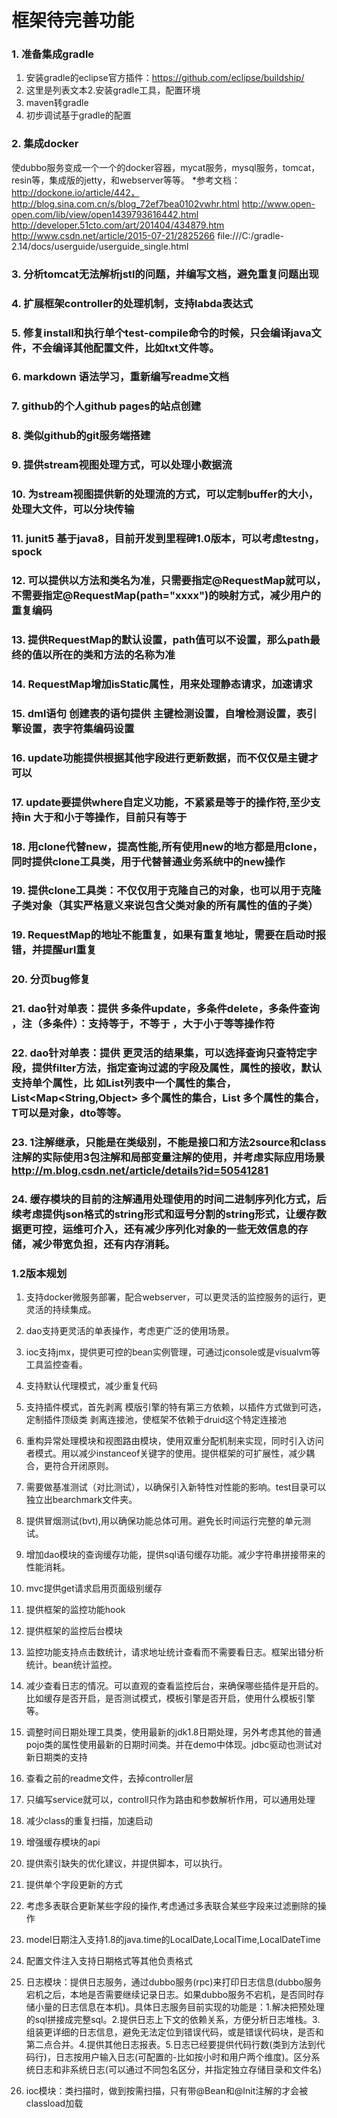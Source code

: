 # 框架待完善功能
### 1. 准备集成gradle
   1. 安装gradle的eclipse官方插件：https://github.com/eclipse/buildship/
   2. 这里是列表文本2.安装gradle工具，配置环境
   3. maven转gradle
   4. 初步调试基于gradle的配置
   
### 2. 集成docker
   使dubbo服务变成一个一个的docker容器，mycat服务，mysql服务，tomcat，resin等，集成版的jetty，和webserver等等。
    *参考文档：
              http://dockone.io/article/442，http://blog.sina.com.cn/s/blog_72ef7bea0102vwhr.html
              http://www.open-open.com/lib/view/open1439793616442.html
              http://developer.51cto.com/art/201404/434879.htm
              http://www.csdn.net/article/2015-07-21/2825266
              file:///C:/gradle-2.14/docs/userguide/userguide_single.html
              
### 3. 分析tomcat无法解析jstl的问题，并编写文档，避免重复问题出现
### 4. 扩展框架controller的处理机制，支持labda表达式
### 5. 修复install和执行单个test-compile命令的时候，只会编译java文件，不会编译其他配置文件，比如txt文件等。
### 6. markdown 语法学习，重新编写readme文档
### 7. github的个人github pages的站点创建
### 8. 类似github的git服务端搭建
### 9. 提供stream视图处理方式，可以处理小数据流
### 10. 为stream视图提供新的处理流的方式，可以定制buffer的大小，处理大文件，可以分块传输
### 11. junit5 基于java8，目前开发到里程碑1.0版本，可以考虑testng，spock
### 12. 可以提供以方法和类名为准，只需要指定@RequestMap就可以，不需要指定@RequestMap(path="xxxx")的映射方式，减少用户的重复编码
### 13. 提供RequestMap的默认设置，path值可以不设置，那么path最终的值以所在的类和方法的名称为准
### 14. RequestMap增加isStatic属性，用来处理静态请求，加速请求
### 15. dml语句 创建表的语句提供  主键检测设置，自增检测设置，表引擎设置，表字符集编码设置
### 16. update功能提供根据其他字段进行更新数据，而不仅仅是主键才可以
### 17. update要提供where自定义功能，不紧紧是等于的操作符,至少支持in 大于和小于等操作，目前只有等于
### 18. 用clone代替new，提高性能,所有使用new的地方都是用clone， 同时提供clone工具类，用于代替普通业务系统中的new操作
### 19. 提供clone工具类：不仅仅用于克隆自己的对象，也可以用于克隆子类对象（其实严格意义来说包含父类对象的所有属性的值的子类）
### 19. RequestMap的地址不能重复，如果有重复地址，需要在启动时报错，并提醒url重复
### 20. 分页bug修复
### 21. dao针对单表：提供 多条件update，多条件delete，多条件查询 ，注（多条件）：支持等于，不等于 ，大于小于等等操作符
### 22. dao针对单表：提供 更灵活的结果集，可以选择查询只查特定字段，提供filter方法，指定查询过滤的字段及属性，属性的接收，默认支持单个属性，比     如List<String>列表中一个属性的集合，List<Map<String,Object> 多个属性的集合，List<T> 多个属性的集合，T可以是对象，dto等等。
### 23. 1注解继承，只能是在类级别，不能是接口和方法2source和class注解的实际使用3包注解和局部变量注解的使用，并考虑实际应用场景 http://m.blog.csdn.net/article/details?id=50541281
### 24. 缓存模块的目前的注解通用处理使用的时间二进制序列化方式，后续考虑提供json格式的string形式和逗号分割的string形式，让缓存数据更可控，运维可介入，还有减少序列化对象的一些无效信息的存储，减少带宽负担，还有内存消耗。
### 1.2版本规划
1. 支持docker微服务部署，配合webserver，可以更灵活的监控服务的运行，更灵活的持续集成。
2. dao支持更灵活的单表操作，考虑更广泛的使用场景。
3. ioc支持jmx，提供更可控的bean实例管理，可通过jconsole或是visualvm等工具监控查看。
4. 支持默认代理模式，减少重复代码
5. 支持插件模式，首先剥离 模版引擎的特有第三方依赖，以插件方式做到可选，定制插件顶级类
    剥离连接池，使框架不依赖于druid这个特定连接池
6. 重构异常处理模块和视图路由模块，使用双重分配机制来实现，同时引入访问者模式。用以减少instanceof关键字的使用。提供框架的可扩展性，减少耦合，更符合开闭原则。
7. 需要做基准测试（对比测试），以确保引入新特性对性能的影响。test目录可以独立出bearchmark文件夹。
8. 提供冒烟测试(bvt),用以确保功能总体可用。避免长时间运行完整的单元测试。
9. 增加dao模块的查询缓存功能，提供sql语句缓存功能。减少字符串拼接带来的性能消耗。
10. mvc提供get请求启用页面级别缓存
 
11. 提供框架的监控功能hook
12. 提供框架的监控后台模块
13. 监控功能支持点击数统计，请求地址统计查看而不需要看日志。框架出错分析统计。bean统计监控。
14. 减少查看日志的情况。可以直观的查看监控后台，来确保哪些插件是开启的。比如缓存是否开启，是否测试模式，模板引擎是否开启，使用什么模板引擎等。

15. 调整时间日期处理工具类，使用最新的jdk1.8日期处理，另外考虑其他的普通pojo类的属性使用最新的日期时间类。并在demo中体现。jdbc驱动也测试对新日期类的支持

16. 查看之前的readme文件，去掉controller层
17. 只编写service就可以，controll只作为路由和参数解析作用，可以通用处理
18. 减少class的重复扫描，加速启动
19. 增强缓存模块的api
20. 提供索引缺失的优化建议，并提供脚本，可以执行。
21. 提供单个字段更新的方式
22. 考虑多表联合更新某些字段的操作,考虑通过多表联合某些字段来过滤删除的操作
23. model日期注入支持1.8的java.time的LocalDate,LocalTime,LocalDateTime
24. 配置文件注入支持日期格式等其他负责格式
25. 日志模块：提供日志服务，通过dubbo服务(rpc)来打印日志信息(dubbo服务宕机之后，本地是否需要继续记录日志。如果dubbo服务不宕机，是否同时存储小量的日志信息在本机)。具体日志服务目前实现的功能是：1.解决把预处理的sql拼接成完整sql。2.提供日志上下文的依赖关系，方便分析日志堆栈。3.组装更详细的日志信息，避免无法定位到错误代码，或是错误代码块，是否和第二点合并。4.提供其他日志报表。5.日志已经要提供代码行数(类到方法到代码行)，日志按用户输入日志(可配置的-比如按小时和用户两个维度)。区分系统日志和非系统日志(可以通过不同包名区分，并指定独立存储目录和文件名)
26. ioc模块：类扫描时，做到按需扫描，只有带@Bean和@Init注解的才会被classload加载